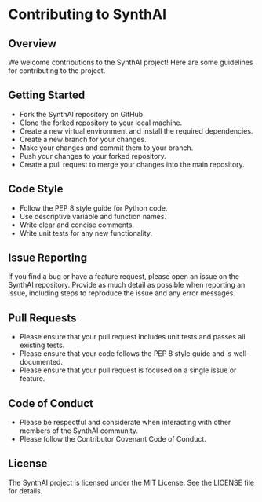 # Contributing to SynthAI

## Overview

We welcome contributions to the SynthAI project! Here are some guidelines for contributing to the project.

## Getting Started

- Fork the SynthAI repository on GitHub.
- Clone the forked repository to your local machine.
- Create a new virtual environment and install the required dependencies.
- Create a new branch for your changes.
- Make your changes and commit them to your branch.
- Push your changes to your forked repository.
- Create a pull request to merge your changes into the main repository.

## Code Style

- Follow the PEP 8 style guide for Python code.
- Use descriptive variable and function names.
- Write clear and concise comments.
- Write unit tests for any new functionality.

## Issue Reporting

If you find a bug or have a feature request, please open an issue on the SynthAI repository.
Provide as much detail as possible when reporting an issue, including steps to reproduce the issue and any error messages.

## Pull Requests

- Please ensure that your pull request includes unit tests and passes all existing tests.
- Please ensure that your code follows the PEP 8 style guide and is well-documented.
- Please ensure that your pull request is focused on a single issue or feature.

## Code of Conduct

- Please be respectful and considerate when interacting with other members of the SynthAI community.
- Please follow the Contributor Covenant Code of Conduct.

## License

The SynthAI project is licensed under the MIT License. See the LICENSE file for details.

